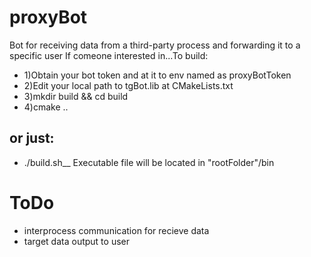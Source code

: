 # proxyBot
Bot for receiving data from a third-party process and forwarding it to a specific user
If comeone interested in...To build:
- 1)Obtain your bot token and at it to env named as proxyBotToken
- 2)Edit your local path to tgBot.lib at CMakeLists.txt
- 3)mkdir build && cd build
- 4)cmake ..
## or just:
- ./build.sh__
Executable file will be located in "rootFolder"/bin
# ToDo
- interprocess communication for recieve data
- target data output to user
